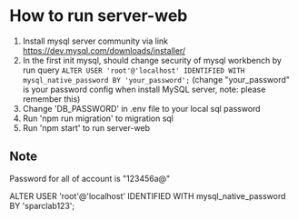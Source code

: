 # How to run server-web
1. Install mysql server community via link https://dev.mysql.com/downloads/installer/
2. In the first init mysql, should change security of mysql workbench by run query `ALTER USER 'root'@'localhost' IDENTIFIED WITH mysql_native_password BY 'your_password';` (change "your_password" is your password config when install MySQL server, note: please remember this)
3. Change 'DB_PASSWORD' in .env file to your local sql password
4. Run 'npm run migration' to migration sql 
5. Run 'npm start' to run server-web

## Note
Password for all of account is "123456a@"

ALTER USER 'root'@'localhost' IDENTIFIED WITH mysql_native_password BY 'sparclab123';